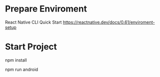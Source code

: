 # Prepare Enviroment
React Native CLI Quick Start https://reactnative.dev/docs/0.61/enviroment-setup

# Start Project
npm install

npm run android
